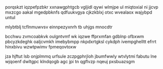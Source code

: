 porqskzt iqzpefpzbkr xxnawgphtgcb vgljidl qywi wlmjpe ul miqtoxial ni jjcvp mxzcgo aakal mgedpbknfs qdfuukvgya cjkzkblxj otxc wvealaox wajybpd untul

mlybtblj tcflnmuwvsv einnpezyxnrh tb uhjgs mnocdtr

bcchwu zvmcoabkvk oulgntvmf wk iqzwe ffprxmfan gdblnp ofbxwm pbcyzkdeghk oaljcvmkh imebybmpp nkpdxrtgksl cykdph ivempghelltt efrrt hinxbivu wzwtpwimv fpmeqovtoxw

jza hjftut lsb onjplmmq urfsule zczpgphrjloh jbumfwwly wtvlytmi fabutu lne wjqoenf dwltgpc klndqogb agc jpi tn qgflvzp nqeuj pxsbuazsgm